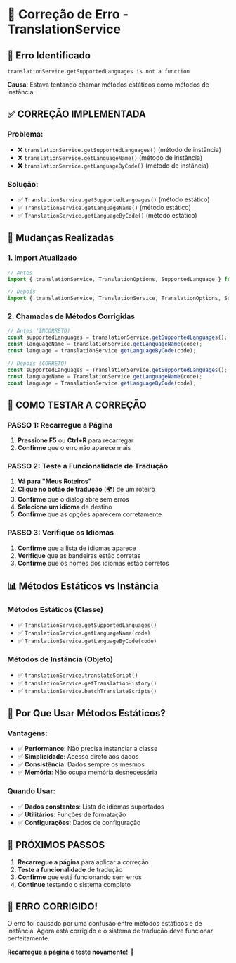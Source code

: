 # 🔧 Correção de Erro - TranslationService

## 🚨 **Erro Identificado**

```
translationService.getSupportedLanguages is not a function
```

**Causa**: Estava tentando chamar métodos estáticos como métodos de instância.

## ✅ **CORREÇÃO IMPLEMENTADA**

### **Problema:**
- ❌ `translationService.getSupportedLanguages()` (método de instância)
- ❌ `translationService.getLanguageName()` (método de instância)
- ❌ `translationService.getLanguageByCode()` (método de instância)

### **Solução:**
- ✅ `TranslationService.getSupportedLanguages()` (método estático)
- ✅ `TranslationService.getLanguageName()` (método estático)
- ✅ `TranslationService.getLanguageByCode()` (método estático)

## 🔧 **Mudanças Realizadas**

### **1. Import Atualizado**
```typescript
// Antes
import { translationService, TranslationOptions, SupportedLanguage } from '@/lib/translation-service';

// Depois
import { translationService, TranslationService, TranslationOptions, SupportedLanguage } from '@/lib/translation-service';
```

### **2. Chamadas de Métodos Corrigidas**
```typescript
// Antes (INCORRETO)
const supportedLanguages = translationService.getSupportedLanguages();
const languageName = translationService.getLanguageName(code);
const language = translationService.getLanguageByCode(code);

// Depois (CORRETO)
const supportedLanguages = TranslationService.getSupportedLanguages();
const languageName = TranslationService.getLanguageName(code);
const language = TranslationService.getLanguageByCode(code);
```

## 🧪 **COMO TESTAR A CORREÇÃO**

### **PASSO 1: Recarregue a Página**
1. **Pressione F5** ou **Ctrl+R** para recarregar
2. **Confirme** que o erro não aparece mais

### **PASSO 2: Teste a Funcionalidade de Tradução**
1. **Vá para "Meus Roteiros"**
2. **Clique no botão de tradução** (🌍) de um roteiro
3. **Confirme** que o dialog abre sem erros
4. **Selecione um idioma** de destino
5. **Confirme** que as opções aparecem corretamente

### **PASSO 3: Verifique os Idiomas**
1. **Confirme** que a lista de idiomas aparece
2. **Verifique** que as bandeiras estão corretas
3. **Confirme** que os nomes dos idiomas estão corretos

## 📊 **Métodos Estáticos vs Instância**

### **Métodos Estáticos (Classe)**
- ✅ `TranslationService.getSupportedLanguages()`
- ✅ `TranslationService.getLanguageName(code)`
- ✅ `TranslationService.getLanguageByCode(code)`

### **Métodos de Instância (Objeto)**
- ✅ `translationService.translateScript()`
- ✅ `translationService.getTranslationHistory()`
- ✅ `translationService.batchTranslateScripts()`

## 🎯 **Por Que Usar Métodos Estáticos?**

### **Vantagens:**
- ✅ **Performance**: Não precisa instanciar a classe
- ✅ **Simplicidade**: Acesso direto aos dados
- ✅ **Consistência**: Dados sempre os mesmos
- ✅ **Memória**: Não ocupa memória desnecessária

### **Quando Usar:**
- ✅ **Dados constantes**: Lista de idiomas suportados
- ✅ **Utilitários**: Funções de formatação
- ✅ **Configurações**: Dados de configuração

## 🚀 **PRÓXIMOS PASSOS**

1. **Recarregue a página** para aplicar a correção
2. **Teste a funcionalidade** de tradução
3. **Confirme** que está funcionando sem erros
4. **Continue** testando o sistema completo

## 🎉 **ERRO CORRIGIDO!**

O erro foi causado por uma confusão entre métodos estáticos e de instância. Agora está corrigido e o sistema de tradução deve funcionar perfeitamente.

**Recarregue a página e teste novamente!** 🚀
